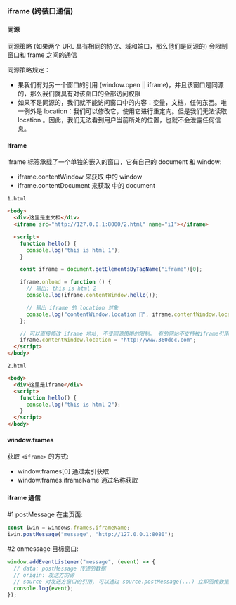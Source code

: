 ### iframe (跨装口通信)

#### 同源

同源策略 (如果两个 URL 具有相同的协议、域和端口，那么他们是同源的) 会限制窗口和 frame 之间的通信

同源策略规定：

- 果我们有对另一个窗口的引用 (window.open || iframe)，并且该窗口是同源的，那么我们就具有对该窗口的全部访问权限
- 如果不是同源的，我们就不能访问窗口中的内容：变量，文档，任何东西。唯一例外是 location：我们可以修改它，使用它进行重定向。但是我们无法读取 location 。因此，我们无法看到用户当前所处的位置，也就不会泄露任何信息。

#### iframe

iframe 标签承载了一个单独的嵌入的窗口，它有自己的 document 和 window:

- iframe.contentWindow 来获取 中的 window
- iframe.contentDocument 来获取 中的 document

`1.html`

```html
<body>
  <div>这里是主文档</div>
  <iframe src="http://127.0.0.1:8000/2.html" name="i1"></iframe>

  <script>
    function hello() {
      console.log("this is html 1");
    }

    const iframe = document.getElementsByTagName("iframe")[0];

    iframe.onload = function () {
      // 输出: this is html 2
      console.log(iframe.contentWindow.hello());

      // 输出 iframe 的 location 对象
      console.log("contentWindow.location 🥝", iframe.contentWindow.location);
    };

    // 可以直接修改 iframe 地址, 不受同源策略的限制。 有的网站不支持被iframe引用, 所以会报错。 注意区分错误信息。
    iframe.contentWindow.location = "http://www.360doc.com";
  </script>
</body>
```

`2.html`

```html
<body>
  <div>这里是iframe</div>
  <script>
    function hello() {
      console.log("this is html 2");
    }
  </script>
</body>
```

#### window.frames

获取 `<iframe>` 的方式:

- window.frames[0] 通过索引获取
- window.frames.iframeName 通过名称获取

#### iframe 通信

#1 postMessage
在主页面:

```javascript
const iwin = windows.frames.iframeName;
iwin.postMessage("message", "http://127.0.0.1:8080");
```

#2 onmessage
目标窗口:

```javascript
window.addEventListener("message", (event) => {
  // data: postMessage 传递的数据
  // origin: 发送方的源
  // source 对发送方窗口的引用, 可以通过 source.postMessage(...) 立即回传数据
  console.log(event);
});
```
